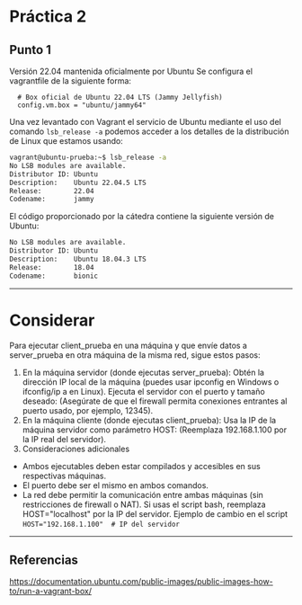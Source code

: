# Práctica 2

## Punto 1
Versión 22.04 mantenida oficialmente por Ubuntu 
Se configura el vagrantfile de la siguiente forma:
```
  # Box oficial de Ubuntu 22.04 LTS (Jammy Jellyfish)
  config.vm.box = "ubuntu/jammy64"
```

Una vez levantado con Vagrant el servicio de Ubuntu mediante el uso del comando `lsb_release -a` podemos acceder a los detalles de la distribución de Linux que estamos usando:  
```bash
vagrant@ubuntu-prueba:~$ lsb_release -a
No LSB modules are available.
Distributor ID: Ubuntu
Description:    Ubuntu 22.04.5 LTS
Release:        22.04
Codename:       jammy
```
El código proporcionado por la cátedra contiene la siguiente versión de Ubuntu: 
```bash
No LSB modules are available.
Distributor ID: Ubuntu
Description:    Ubuntu 18.04.3 LTS
Release:        18.04
Codename:       bionic
```

---
# Considerar
Para ejecutar client_prueba en una máquina y que envíe datos a server_prueba en otra máquina de la misma red, sigue estos pasos:

1. En la máquina servidor (donde ejecutas server_prueba):
Obtén la dirección IP local de la máquina (puedes usar ipconfig en Windows o ifconfig/ip a en Linux).
Ejecuta el servidor con el puerto y tamaño deseado:
(Asegúrate de que el firewall permita conexiones entrantes al puerto usado, por ejemplo, 12345).
2. En la máquina cliente (donde ejecutas client_prueba):
Usa la IP de la máquina servidor como parámetro HOST:
(Reemplaza 192.168.1.100 por la IP real del servidor).
3. Consideraciones adicionales
- Ambos ejecutables deben estar compilados y accesibles en sus respectivas máquinas.
- El puerto debe ser el mismo en ambos comandos.
- La red debe permitir la comunicación entre ambas máquinas (sin restricciones de firewall o NAT).
Si usas el script bash, reemplaza HOST="localhost" por la IP del servidor.
Ejemplo de cambio en el script `HOST="192.168.1.100"  # IP del servidor`

---
## Referencias 
https://documentation.ubuntu.com/public-images/public-images-how-to/run-a-vagrant-box/


